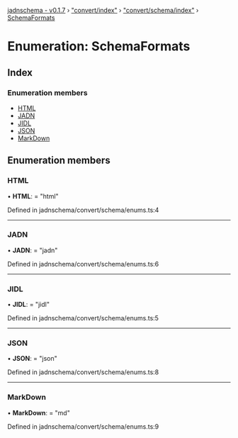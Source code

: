 [jadnschema - v0.1.7](../globals.md) › ["convert/index"](../modules/_convert_index_.md) › ["convert/schema/index"](../modules/_convert_index_._convert_schema_index_.md) › [SchemaFormats](_convert_index_._convert_schema_index_.schemaformats.md)

# Enumeration: SchemaFormats

## Index

### Enumeration members

* [HTML](_convert_index_._convert_schema_index_.schemaformats.md#html)
* [JADN](_convert_index_._convert_schema_index_.schemaformats.md#jadn)
* [JIDL](_convert_index_._convert_schema_index_.schemaformats.md#jidl)
* [JSON](_convert_index_._convert_schema_index_.schemaformats.md#json)
* [MarkDown](_convert_index_._convert_schema_index_.schemaformats.md#markdown)

## Enumeration members

###  HTML

• **HTML**: = "html"

Defined in jadnschema/convert/schema/enums.ts:4

___

###  JADN

• **JADN**: = "jadn"

Defined in jadnschema/convert/schema/enums.ts:6

___

###  JIDL

• **JIDL**: = "jidl"

Defined in jadnschema/convert/schema/enums.ts:5

___

###  JSON

• **JSON**: = "json"

Defined in jadnschema/convert/schema/enums.ts:8

___

###  MarkDown

• **MarkDown**: = "md"

Defined in jadnschema/convert/schema/enums.ts:9
